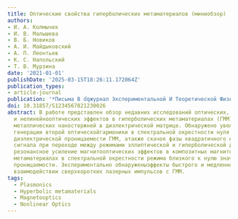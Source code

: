 ```yaml
---
title: Оптические свойства гиперболических метаматериалов (миниобзор)
authors:
- И. А. Колмычек
- И. В. Малышева
- В. Б. Новиков
- А. И. Майдыковский
- А. П. Леонтьев
- К. С. Напольский
- Т. В. Мурзина
date: '2021-01-01'
publishDate: '2025-03-15T18:26:11.172064Z'
publication_types:
- article-journal
publication: '*Письма В dqжурнал Экспериментальной И Теоретической Физикиdq*'
doi: 10.31857/S1234567821230026
abstract: В работе представлен обзор недавних исследований оптических, магнитооптических
  и нелинейнооптических эффектов в гиперболических метаматериалах (ГММ) на основе
  металлических наностержней в диэлектрической матрице. Обнаружено увеличение эффективности
  генерации второй оптическойгармоники в спектральной окрестности нуля эффективной
  диэлектрической проницаемости ГММ, атакже скачок фазы квадратичного нелинейно-оптического
  сигнала при переходе между режимами эллиптической и гиперболической дисперсий. Продемонстрировано
  резонансное усиление магнитооптических эффектов в композитных магнитных гиперболических
  метаматериалах в спектральной окрестности режима близкого к нулю значения диэлектрической
  проницаемости. Экспериментально обнаруженыэффекты быстрого и медленного света при
  взаимодействии сверхкоротких лазерных импульсов с ГММ.
tags:
  - Plasmonics
  - Hyperbolic metamaterials
  - Magnetooptics
  - Nonlinear Optics
---
```

